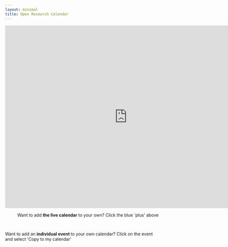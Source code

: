 ```yaml
---
layout: minimal
title: Open Research Calendar
---
```

<p style="text-align: center;"><iframe style="border-width: 0;" src="https://calendar.google.com/calendar/embed?height=600&amp;wkst=2&amp;bgcolor=%23ffffff&amp;ctz=Europe%2FLondon&amp;src=b3BlbnJlc2VhcmNoY2FsZW5kYXJAZ21haWwuY29t&amp;color=%23F4511E&amp;showTitle=1&amp;title=Open%20Research%20Calendar&amp;showPrint=0&amp;showCalendars=0&amp;hl=en_GB" width="800" height="600" frameborder="0" scrolling="no"></iframe></p>
<p style="text-align: right;">Want to add <strong>the live calendar</strong> to your own? Click the blue 'plus' above</p>
<p style="text-align: right;">&nbsp;</p>
<p style="text-align: left;">Want to add an <strong>individual event&nbsp;</strong>to your own calendar? Click on the event and select 'Copy to my calendar'</p>

